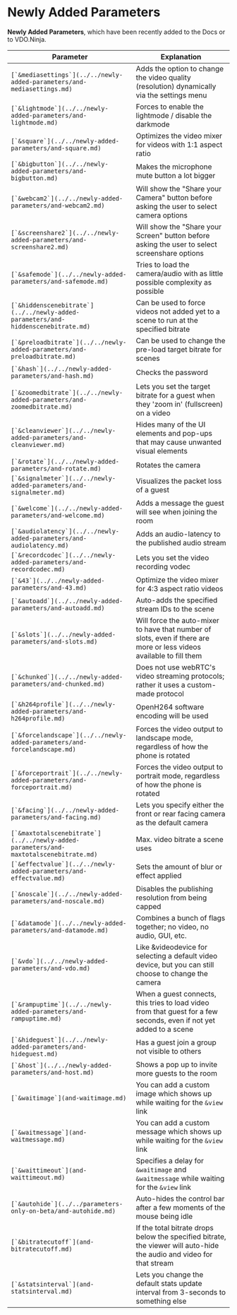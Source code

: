 # Newly Added Parameters

**Newly Added Parameters**, which have been recently added to the Docs or to VDO.Ninja.

| Parameter                                                                               | Explanation                                                                                                           |
| --------------------------------------------------------------------------------------- | --------------------------------------------------------------------------------------------------------------------- |
| ``[`&mediasettings`](../../newly-added-parameters/and-mediasettings.md)``               | Adds the option to change the video quality (resolution) dynamically via the settings menu                            |
| ``[`&lightmode`](../../newly-added-parameters/and-lightmode.md)``                       | Forces to enable the lightmode / disable the darkmode                                                                 |
| ``[`&square`](../../newly-added-parameters/and-square.md)``                             | Optimizes the video mixer for videos with 1:1 aspect ratio                                                            |
| ``[`&bigbutton`](../../newly-added-parameters/and-bigbutton.md)``                       | Makes the microphone mute button a lot bigger                                                                         |
| ``[`&webcam2`](../../newly-added-parameters/and-webcam2.md)``                           | Will show the "Share your Camera" button before asking the user to select camera options                              |
| ``[`&screenshare2`](../../newly-added-parameters/and-screenshare2.md)``                 | Will show the "Share your Screen" button before asking the user to select screenshare options                         |
| ``[`&safemode`](../../newly-added-parameters/and-safemode.md)``                         | Tries to load the camera/audio with as little possible complexity as possible                                         |
| ``[`&hiddenscenebitrate`](../../newly-added-parameters/and-hiddenscenebitrate.md)``     | Can be used to force videos not added yet to a scene to run at the specified bitrate                                  |
| ``[`&preloadbitrate`](../../newly-added-parameters/and-preloadbitrate.md)``             | Can be used to change the pre-load target bitrate for scenes                                                          |
| ``[`&hash`](../../newly-added-parameters/and-hash.md)``                                 | Checks the password                                                                                                   |
| ``[`&zoomedbitrate`](../../newly-added-parameters/and-zoomedbitrate.md)``               | Lets you set the target bitrate for a guest when they 'zoom in' (fullscreen) on a video                               |
| ``[`&cleanviewer`](../../newly-added-parameters/and-cleanviewer.md)``                   | Hides many of the UI elements and pop-ups that may cause unwanted visual elements                                     |
| ``[`&rotate`](../../newly-added-parameters/and-rotate.md)``                             | Rotates the camera                                                                                                    |
| ``[`&signalmeter`](../../newly-added-parameters/and-signalmeter.md)``                   | Visualizes the packet loss of a guest                                                                                 |
| ``[`&welcome`](../../newly-added-parameters/and-welcome.md)``                           | Adds a message the guest will see when joining the room                                                               |
| ``[`&audiolatency`](../../newly-added-parameters/and-audiolatency.md)``                 | Adds an audio-latency to the published audio stream                                                                   |
| ``[`&recordcodec`](../../newly-added-parameters/and-recordcodec.md)``                   | Lets you set the video recording vodec                                                                                |
| ``[`&43`](../../newly-added-parameters/and-43.md)``                                     | Optimize the video mixer for 4:3 aspect ratio videos                                                                  |
| ``[`&autoadd`](../../newly-added-parameters/and-autoadd.md)``                           | Auto-adds the specified stream IDs to the scene                                                                       |
| ``[`&slots`](../../newly-added-parameters/and-slots.md)``                               | Will force the auto-mixer to have that number of slots, even if there are more or less videos available to fill them  |
| ``[`&chunked`](../../newly-added-parameters/and-chunked.md)``                           | Does not use webRTC's video streaming protocols; rather it uses a custom-made protocol                                |
| ``[`&h264profile`](../../newly-added-parameters/and-h264profile.md)``                   | OpenH264 software encoding will be used                                                                               |
| ``[`&forcelandscape`](../../newly-added-parameters/and-forcelandscape.md)``             | Forces the video output to landscape mode, regardless of how the phone is rotated                                     |
| ``[`&forceportrait`](../../newly-added-parameters/and-forceportrait.md)``               | Forces the video output to portrait mode, regardless of how the phone is rotated                                      |
| ``[`&facing`](../../newly-added-parameters/and-facing.md)``                             | Lets you specify either the front or rear facing camera as the default camera                                         |
| ``[`&maxtotalscenebitrate`](../../newly-added-parameters/and-maxtotalscenebitrate.md)`` | Max. video bitrate a scene uses                                                                                       |
| ``[`&effectvalue`](../../newly-added-parameters/and-effectvalue.md)``                   | Sets the amount of blur or effect applied                                                                             |
| ``[`&noscale`](../../newly-added-parameters/and-noscale.md)``                           | Disables the publishing resolution from being capped                                                                  |
| ``[`&datamode`](../../newly-added-parameters/and-datamode.md)``                         | Combines a bunch of flags together; no video, no audio, GUI, etc.                                                     |
| ``[`&vdo`](../../newly-added-parameters/and-vdo.md)``                                   | Like \&videodevice for selecting a default video device, but you can still choose to change the camera                |
| ``[`&rampuptime`](../../newly-added-parameters/and-rampuptime.md)``                     | When a guest connects, this tries to load video from that guest for a few seconds, even if not yet added to a scene   |
| ``[`&hideguest`](../../newly-added-parameters/and-hideguest.md)``                       | Has a guest join a group not visible to others                                                                        |
| ``[`&host`](../../newly-added-parameters/and-host.md)``                                 | Shows a pop up to invite more guests to the room                                                                      |
| ``[`&waitimage`](and-waitimage.md)``                                                    | You can add a custom image which shows up while waiting for the `&view` link                                          |
| ``[`&waitmessage`](and-waitmessage.md)``                                                | You can add a custom message which shows up while waiting for the `&view` link                                        |
| ``[`&waittimeout`](and-waittimeout.md)``                                                | Specifies a delay for `&waitimage` and `&waitmessage` while waiting for the `&view` link                              |
| ``[`&autohide`](../../parameters-only-on-beta/and-autohide.md)``                        | Auto-hides the control bar after a few moments of the mouse being idle                                                |
| ``[`&bitratecutoff`](and-bitratecutoff.md)``                                            | If the total bitrate drops below the specified bitrate, the viewer will auto-hide the audio and video for that stream |
| ``[`&statsinterval`](and-statsinterval.md)``                                            | Lets you change the default stats update interval from 3-seconds to something else                                    |
